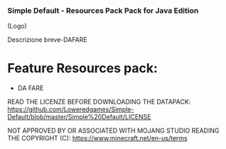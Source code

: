 ### Simple Default - Resources Pack Pack for Java Edition

(Logo)

Descrizione breve-DAFARE

# Feature Resources pack:
- DA FARE


READ THE LICENZE BEFORE DOWNLOADING THE DATAPACK:
https://github.com/Loweredgames/Simple-Default/blob/master/Simple%20Default/LICENSE

NOT APPROVED BY OR ASSOCIATED WITH MOJANG STUDIO READING THE COPYRIGHT (C): 
https://www.minecraft.net/en-us/terms

